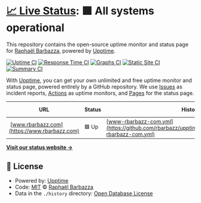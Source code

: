 # [📈 Live Status](https://rbarbazz.github.io/upptime): <!--live status--> **🟩 All systems operational**

This repository contains the open-source uptime monitor and status page for [Raphaël Barbazza](www.raphaelbarbazza.com), powered by [Upptime](https://github.com/upptime/upptime).

[![Uptime CI](https://github.com/rbarbazz/upptime/workflows/Uptime%20CI/badge.svg)](https://github.com/rbarbazz/upptime/actions?query=workflow%3A%22Uptime+CI%22)
[![Response Time CI](https://github.com/rbarbazz/upptime/workflows/Response%20Time%20CI/badge.svg)](https://github.com/rbarbazz/upptime/actions?query=workflow%3A%22Response+Time+CI%22)
[![Graphs CI](https://github.com/rbarbazz/upptime/workflows/Graphs%20CI/badge.svg)](https://github.com/rbarbazz/upptime/actions?query=workflow%3A%22Graphs+CI%22)
[![Static Site CI](https://github.com/rbarbazz/upptime/workflows/Static%20Site%20CI/badge.svg)](https://github.com/rbarbazz/upptime/actions?query=workflow%3A%22Static+Site+CI%22)
[![Summary CI](https://github.com/rbarbazz/upptime/workflows/Summary%20CI/badge.svg)](https://github.com/rbarbazz/upptime/actions?query=workflow%3A%22Summary+CI%22)

With [Upptime](https://upptime.js.org), you can get your own unlimited and free uptime monitor and status page, powered entirely by a GitHub repository. We use [Issues](https://github.com/rbarbazz/upptime/issues) as incident reports, [Actions](https://github.com/rbarbazz/upptime/actions) as uptime monitors, and [Pages](https://rbarbazz.github.io/upptime) for the status page.

<!--start: status pages-->
<!-- This summary is generated by Upptime (https://github.com/upptime/upptime) -->
<!-- Do not edit this manually, your changes will be overwritten -->
<!-- prettier-ignore -->
| URL | Status | History | Response Time | Uptime |
| --- | ------ | ------- | ------------- | ------ |
| <img alt="" src="https://icons.duckduckgo.com/ip3/www.rbarbazz.com.ico" height="13"> [www.rbarbazz.com](https://www.rbarbazz.com) | 🟩 Up | [www-rbarbazz-com.yml](https://github.com/rbarbazz/upptime/commits/HEAD/history/www-rbarbazz-com.yml) | <details><summary><img alt="Response time graph" src="./graphs/www-rbarbazz-com/response-time-week.png" height="20"> 215ms</summary><br><a href="https://rbarbazz.github.io/upptime/history/www-rbarbazz-com"><img alt="Response time 157" src="https://img.shields.io/endpoint?url=https%3A%2F%2Fraw.githubusercontent.com%2Frbarbazz%2Fupptime%2FHEAD%2Fapi%2Fwww-rbarbazz-com%2Fresponse-time.json"></a><br><a href="https://rbarbazz.github.io/upptime/history/www-rbarbazz-com"><img alt="24-hour response time 147" src="https://img.shields.io/endpoint?url=https%3A%2F%2Fraw.githubusercontent.com%2Frbarbazz%2Fupptime%2FHEAD%2Fapi%2Fwww-rbarbazz-com%2Fresponse-time-day.json"></a><br><a href="https://rbarbazz.github.io/upptime/history/www-rbarbazz-com"><img alt="7-day response time 215" src="https://img.shields.io/endpoint?url=https%3A%2F%2Fraw.githubusercontent.com%2Frbarbazz%2Fupptime%2FHEAD%2Fapi%2Fwww-rbarbazz-com%2Fresponse-time-week.json"></a><br><a href="https://rbarbazz.github.io/upptime/history/www-rbarbazz-com"><img alt="30-day response time 163" src="https://img.shields.io/endpoint?url=https%3A%2F%2Fraw.githubusercontent.com%2Frbarbazz%2Fupptime%2FHEAD%2Fapi%2Fwww-rbarbazz-com%2Fresponse-time-month.json"></a><br><a href="https://rbarbazz.github.io/upptime/history/www-rbarbazz-com"><img alt="1-year response time 157" src="https://img.shields.io/endpoint?url=https%3A%2F%2Fraw.githubusercontent.com%2Frbarbazz%2Fupptime%2FHEAD%2Fapi%2Fwww-rbarbazz-com%2Fresponse-time-year.json"></a></details> | <details><summary><a href="https://rbarbazz.github.io/upptime/history/www-rbarbazz-com">100.00%</a></summary><a href="https://rbarbazz.github.io/upptime/history/www-rbarbazz-com"><img alt="All-time uptime 100.00%" src="https://img.shields.io/endpoint?url=https%3A%2F%2Fraw.githubusercontent.com%2Frbarbazz%2Fupptime%2FHEAD%2Fapi%2Fwww-rbarbazz-com%2Fuptime.json"></a><br><a href="https://rbarbazz.github.io/upptime/history/www-rbarbazz-com"><img alt="24-hour uptime 100.00%" src="https://img.shields.io/endpoint?url=https%3A%2F%2Fraw.githubusercontent.com%2Frbarbazz%2Fupptime%2FHEAD%2Fapi%2Fwww-rbarbazz-com%2Fuptime-day.json"></a><br><a href="https://rbarbazz.github.io/upptime/history/www-rbarbazz-com"><img alt="7-day uptime 100.00%" src="https://img.shields.io/endpoint?url=https%3A%2F%2Fraw.githubusercontent.com%2Frbarbazz%2Fupptime%2FHEAD%2Fapi%2Fwww-rbarbazz-com%2Fuptime-week.json"></a><br><a href="https://rbarbazz.github.io/upptime/history/www-rbarbazz-com"><img alt="30-day uptime 100.00%" src="https://img.shields.io/endpoint?url=https%3A%2F%2Fraw.githubusercontent.com%2Frbarbazz%2Fupptime%2FHEAD%2Fapi%2Fwww-rbarbazz-com%2Fuptime-month.json"></a><br><a href="https://rbarbazz.github.io/upptime/history/www-rbarbazz-com"><img alt="1-year uptime 100.00%" src="https://img.shields.io/endpoint?url=https%3A%2F%2Fraw.githubusercontent.com%2Frbarbazz%2Fupptime%2FHEAD%2Fapi%2Fwww-rbarbazz-com%2Fuptime-year.json"></a></details>

<!--end: status pages-->

[**Visit our status website →**](https://rbarbazz.github.io/upptime)

## 📄 License

- Powered by: [Upptime](https://github.com/upptime/upptime)
- Code: [MIT](./LICENSE) © [Raphaël Barbazza](www.raphaelbarbazza.com)
- Data in the `./history` directory: [Open Database License](https://opendatacommons.org/licenses/odbl/1-0/)
